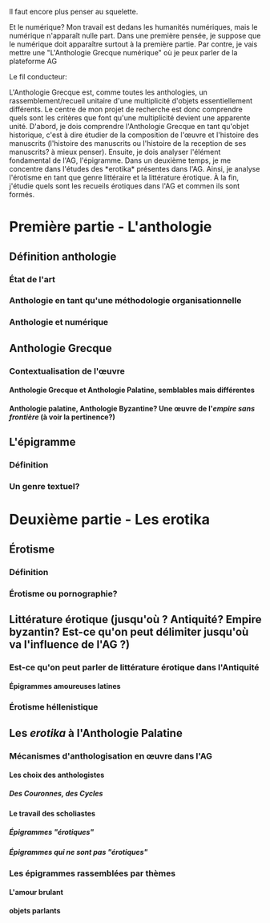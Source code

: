 <p>Il faut encore plus penser au squelette. </p>
<p>Et le numérique? Mon travail est dedans les humanités numériques, mais le numérique n'apparaît nulle part. Dans une première pensée, je suppose que le numérique doit apparaître surtout à la première partie. Par contre, je vais mettre une "L'Anthologie Grecque numérique" où je peux parler de la plateforme AG</p>
<p>Le fil conducteur:</p>
<p>L'Anthologie Grecque est, comme toutes les anthologies, un rassemblement/recueil unitaire d'une multiplicité d'objets essentiellement différents. Le centre de mon projet de recherche est donc comprendre quels sont les critères que font qu'une multiplicité devient une apparente unité. D'abord, je dois comprendre l'Anthologie Grecque en tant qu'objet historique, c'est à dire étudier de la composition de l'œuvre et l'histoire des manuscrits (l'histoire des manuscrits ou l'histoire de la reception de ses manuscrits? à mieux penser). Ensuite, je dois analyser l'élément fondamental de l'AG, l'épigramme. Dans un deuxième temps, je me concentre dans l'études des *erotika* présentes dans l'AG. Ainsi, je analyse l'érotisme en tant que genre littéraire et la littérature érotique. À la fin, j'étudie quels sont les recueils érotiques dans l'AG et commen ils sont formés. </p>

# Première partie - L'anthologie
## Définition anthologie
### État de l'art
### Anthologie en tant qu'une méthodologie organisationnelle
### Anthologie et numérique
## Anthologie Grecque
### Contextualisation de l'œuvre
#### Anthologie Grecque et Anthologie Palatine, semblables mais différentes
#### Anthologie palatine, Anthologie Byzantine? Une œuvre de l'*empire sans frontière* (à voir la pertinence?)
## L'épigramme
### Définition
### Un genre textuel?
# Deuxième partie - Les erotika
## Érotisme
### Définition
### Érotisme ou pornographie?
## Littérature érotique (jusqu'où ? Antiquité? Empire byzantin? Est-ce qu'on peut délimiter jusqu'où va l'influence de l'AG ?)
### Est-ce qu'on peut parler de littérature érotique dans l'Antiquité
#### Épigrammes amoureuses latines 
### Érotisme héllenistique
## Les *erotika* à l'Anthologie Palatine
### Mécanismes d'anthologisation en œuvre dans l'AG
#### Les choix des anthologistes
##### Des Couronnes, des Cycles
#### Le travail des scholiastes
##### Épigrammes "érotiques"
##### Épigrammes qui ne sont pas "érotiques"
### Les épigrammes rassemblées par thèmes
#### L'amour brulant
#### objets parlants
